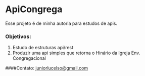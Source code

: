 # ApiCongrega
Esse projeto é de minha autoria para estudos de apis.

### Objetivos:
1. Estudo de estruturas api/rest
2. Produzir uma api simples que retorna o Hinário da Igreja Env. Congregacional

####Contato: juniorlucelso@gmail.com
